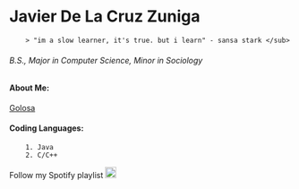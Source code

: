 # Javier De La Cruz Zuniga <sub>
        > "im a slow learner, it's true. but i learn" - sansa stark </sub>	
###### B.S., Major in Computer Science, Minor in Sociology

#### About Me:
[Golosa](./golosa.md)


#### Coding Languages:
        1. Java
        2. C/C++




Follow my Spotify playlist [<img src="https://www.freepnglogos.com/uploads/spotify-logo-png/file-spotify-logo-png-4.png" alt="drawing" width="20"/>](https://open.spotify.com/playlist/6ha3u09jk2K5vRvjV2yud6?si=49d27305d5a7440a)
